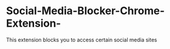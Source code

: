 # Social-Media-Blocker-Chrome-Extension-
This extension blocks you to access certain social media sites
